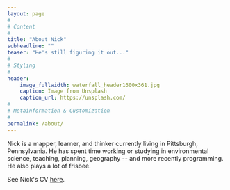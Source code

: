 ```yaml
---
layout: page
#
# Content
#
title: "About Nick"
subheadline: ""
teaser: "He's still figuring it out..."
#
# Styling
#
header:
    image_fullwidth: waterfall_header1600x361.jpg
    caption: Image from Unsplash
    caption_url: https://unsplash.com/
#
# Metainformation & Customization
#
permalink: /about/
---
```

Nick is a mapper, learner, and thinker currently living in Pittsburgh, Pennsylvania. He has spent time working or studying in environmental science, teaching, planning, geography -- and more recently programming. He also plays a lot of frisbee.

See Nick's CV [here](http://www.nickwilgruber.com/cv/).
